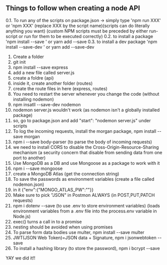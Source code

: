 ## Things to follow when creating a node API
0.1. To run any of the scripts on package.json -> simply type 'npm run XXX' or 'npm XXX' (replace XXX by the script name)(scripts can do literally anything you want) (custom NPM scripts must be preceded by either run-script or run for them to be executed correctly)
0.2. to install a package 'npm install --save <package-name>' or yarn add --save <package-name>
0.3. to install a dev package 'npm install --save-dev <package-name>' or yarn add --save-dev <package-name>
1. Create a folder
2. git init
3. npm install --save express
4. add a new file called server.js
5. create a foldre (api)
6. inside it, create another folder (routes)
7. create the route files in here (express, routes)
8. You need to restart the server whenever you change the code (without installing nodemon)
9. npm insatll --save-dev nodemon
10. nodemon server.js wouldn't work (as nodemon isn't a globally installed package)
11. so, go to package.json and add "start": "nodemon server.js" under scripts
12. To log the incoming requests, install the morgan package, npm install --save morgan
13. npm i --save body-parser (to parse the body of incoming requests)
14. we need to install CORS to disable the Cross-Origin-Resource-Sharing mechanism (a security concern that disable from sending data from one port to another)
15. Use MongoDB as a DB and use Mongoose as a package to work with it
16. npm i --save mongoose
17. create a MongoDB Atlas (get the connection string)
18. To save the passwords as environment variables (create a file called nodemon.json)
19. in it {"env":{"MONGO_ATLAS_PW":"<put the password here>"}}
20. Make sure to pick "JSON" in Postmon ALWAYS (in POST,PUT,PATCH requests)
21. npm i dotenv --save (to use .env to store environment variables) (loads environment variables from a .env file into the process.env variable in Node.js)
21. exec() turns a call in to a promise
21. nesting should be avoided when using promises
21. To parse form data bodies use multer, npm install --save multer
22. JWT(JSON Web Token)=JSON data + Signature, npm i jsonwebtoken --save
23. To install a hashing library (to store the password), npm i bcrypt --save
  
  YAY we did it!!
